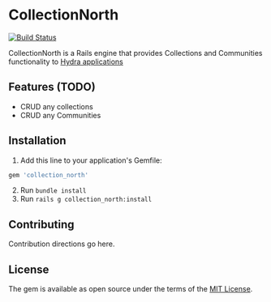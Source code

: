 # CollectionNorth
[![Build Status](https://travis-ci.org/ualbertalib/CollectionNorth.svg?branch=master)](https://travis-ci.org/ualbertalib/CollectionNorth)

CollectionNorth is a Rails engine that provides Collections and Communities functionality to [Hydra applications](http://projecthydra.org/)

## Features (TODO)
* CRUD any collections
* CRUD any Communities

## Installation
1. Add this line to your application's Gemfile:

```ruby
gem 'collection_north'
```
2. Run `bundle install`
3. Run `rails g collection_north:install`

## Contributing
Contribution directions go here.

## License
The gem is available as open source under the terms of the [MIT License](http://opensource.org/licenses/MIT).

